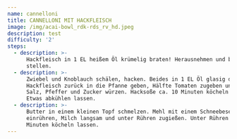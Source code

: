 ```yaml
---
name: cannelloni
title: CANNELLONI MIT HACKFLEISCH
image: /img/acai-bowl_rdk-rds_rv_hd.jpeg
description: test
difficulty: '2'
steps:
  - description: >-
      Hackfleisch in 1 EL heißem Öl krümelig braten! Herausnehmen und beiseite
      stellen.
  - description: >-
      Zwiebel und Knoblauch schälen, hacken. Beides in 1 EL Öl glasig dünsten.
      Hackfleisch zurück in die Pfanne geben, Hälfte Tomaten zugeben und mit
      Salz, Pfeffer und Zucker würzen. Hacksoße ca. 10 Minuten köcheln lassen.
      Etwas abkühlen lassen.
  - description: >-
      Butter in einem kleinen Topf schmelzen. Mehl mit einem Schneebesen
      einrühren, Milch langsam und unter Rühren zugießen. Unter Rühren ca. 2
      Minuten köcheln lassen.
---
```


